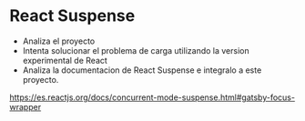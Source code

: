 # React Suspense

- Analiza el proyecto
- Intenta solucionar el problema de carga utilizando la version experimental de React 
- Analiza la documentacion de React Suspense e integralo a este proyecto.

https://es.reactjs.org/docs/concurrent-mode-suspense.html#gatsby-focus-wrapper
